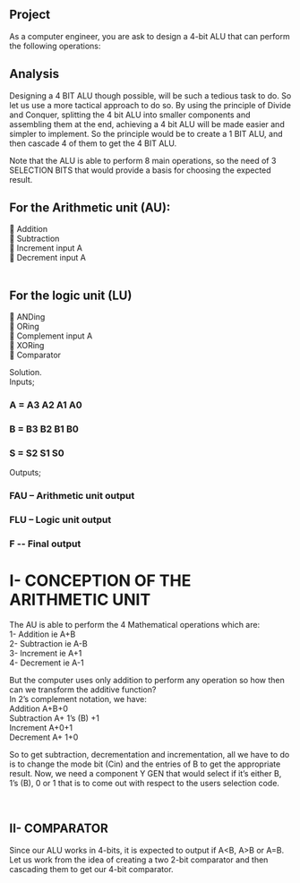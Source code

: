 ## Project 
As a computer engineer, you are ask to design a 4-bit ALU that can perform the following
operations:
<br>

## Analysis

Designing a 4 BIT ALU though possible, will be such a tedious task to do. So let us use a
more tactical approach to do so. By using the principle of Divide and Conquer, splitting the 4 bit
ALU into smaller components and assembling them at the end, achieving a 4 bit ALU will be made
easier and simpler to implement. So the principle would be to create a 1 BIT ALU, and then cascade
4 of them to get the 4 BIT ALU.
<br>

Note that the ALU is able to perform 8 main operations, so the need of 3 SELECTION BITS that
would provide a basis for choosing the expected result.
<br>

## For the Arithmetic unit (AU): <br>
 Addition<br>
 Subtraction<br>
 Increment input A<br>
 Decrement input A<br>
<br>

## For the logic unit (LU)<br>
 ANDing<br>
 ORing<br>
 Complement input A<br>
 XORing<br>
 Comparator<br>

Solution. <br>
Inputs;
### A = A3 A2 A1 A0 <br>
### B = B3 B2 B1 B0<br>
### S = S2 S1 S0<br>
Outputs;<br>

### FAU – Arithmetic unit output<br>
### FLU – Logic unit output<br>
### F -- Final output<br>

# I- CONCEPTION OF THE ARITHMETIC UNIT
The AU is able to perform the 4 Mathematical operations which are:<br>
1- Addition ie A+B<br>
2- Subtraction ie A-B<br>
3- Increment ie A+1<br>
4- Decrement ie A-1<br>

But the computer uses only addition to perform any operation so how then
can we transform the additive function?<br>
In 2’s complement notation, we have: <br>
Addition A+B+0<br>
Subtraction A+ 1’s (B) +1<br>
Increment A+0+1<br>
Decrement A+ 1+0<br>


So to get subtraction, decrementation and incrementation, all we have to do is to change
the mode bit (Cin) and the entries of B to get the appropriate result.
Now, we need a component Y GEN that would select if it’s either B, 1’s (B), 0 or 1 that is to
come out with respect to the users selection code.

<br>


## II- COMPARATOR
Since our ALU works in 4-bits, it is expected to output if A<B, A>B or A=B. Let us work
from the idea of creating a two 2-bit comparator and then cascading them to get our 4-bit
comparator.